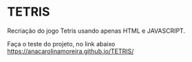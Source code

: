 # TETRIS
Recriação do jogo Tetris usando apenas HTML e JAVASCRIPT.

Faça o teste do projeto, no link abaixo https://anacarolinamoreira.github.io/TETRIS/

